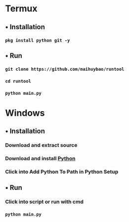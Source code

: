# Termux
## • Installation
### `pkg install python git -y`
## • Run
### `git clone https://github.com/maihuybao/runtool`
### `cd runtool`
### `python main.py`

# Windows
## • Installation
### Download and extract source
### Download and install [Python](https://python.org)
### Click into Add Python To Path in Python Setup
## • Run
### Click into script or run with cmd
### `python main.py`